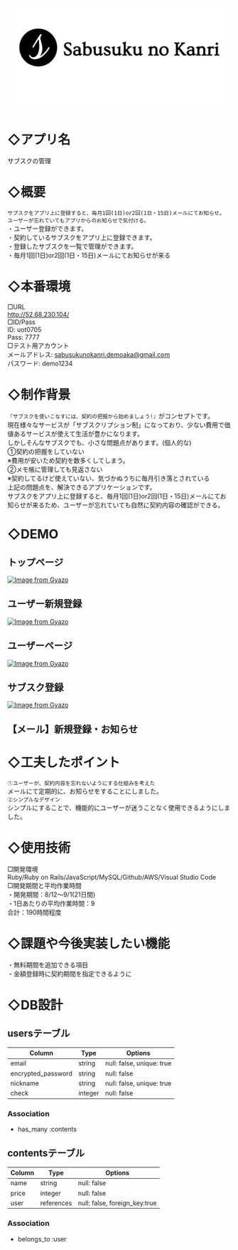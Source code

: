 ![画像名](app/assets/images/Sabusukulogo.png)
# ◇アプリ名
サブスクの管理

# ◇概要
`サブスクをアプリ上に登録すると、毎月1回(1日)or2回(1日・15日)メールにてお知らせ。`<br>
`ユーザーが忘れていてもアプリからのお知らせで気付ける。`<br>
・ユーザー登録ができます。<br>
・契約しているサブスクをアプリ上に登録できます。<br>
・登録したサブスクを一覧で管理ができます。<br>
・毎月1回(1日)or2回(1日・15日)メールにてお知らせが来る<br>

# ◇本番環境						
□URL<br>
http://52.68.230.104/<br>
□ID/Pass<br>
ID: uot0705<br>
Pass: 7777<br>
□テスト用アカウント<br>
メールアドレス: sabusukunokanri.demoaka@gmail.com<br>
パスワード: demo1234<br>

# ◇制作背景
`『サブスクを使いこなすには、契約の把握から始めましょう!』`がコンセプトです。<br>
現在様々なサービスが「サブスクリプション制」になっており、少ない費用で価値あるサービスが使えて生活が豊かになります。<br>
しかしそんなサブスクでも、小さな問題点があります。(個人的な)<br>
①契約の把握をしていない<br>
※費用が安いため契約を数多くしてしまう。<br>
②メモ帳に管理しても見返さない<br>
※契約してるけど使えていない、気づかぬうちに毎月引き落とされている<br>
上記の問題点を、解決できるアプリケーションです。<br>
サブスクをアプリ上に登録すると、毎月1回(1日)or2回(1日・15日)メールにてお知らせが来るため、ユーザーが忘れていても自然に契約内容の確認ができる。<br>

						
# ◇DEMO
## トップページ
[![Image from Gyazo](https://i.gyazo.com/6190b8695139c4a6305881b1bb7462e1.gif)](https://gyazo.com/6190b8695139c4a6305881b1bb7462e1)
## ユーザー新規登録
[![Image from Gyazo](https://i.gyazo.com/21b4ba20ae1ecbe4b84fc6636aa6744b.png)](https://gyazo.com/21b4ba20ae1ecbe4b84fc6636aa6744b)
## ユーザーページ
[![Image from Gyazo](https://i.gyazo.com/16add867b4b1f3c8469d8233feb9d335.gif)](https://gyazo.com/16add867b4b1f3c8469d8233feb9d335)
## サブスク登録
[![Image from Gyazo](https://i.gyazo.com/a14fd38ae4b4a2f2ab2cde48eaa4fec5.gif)](https://gyazo.com/a14fd38ae4b4a2f2ab2cde48eaa4fec5)
## 【メール】新規登録・お知らせ

# ◇工夫したポイント
`①ユーザーが、契約内容を忘れないようにする仕組みを考えた`<br>
メールにて定期的に、お知らせをすることにしました。<br>
`②シンプルなデザイン`<br>
シンプルにすることで、機能的にユーザーが迷うことなく使用できるようにしました。<br> 

# ◇使用技術
□開発環境<br>
Ruby/Ruby on Rails/JavaScript/MySQL/Github/AWS/Visual Studio Code<br>
□開発期間と平均作業時間<br>
・開発期間：8/12〜9/1(21日間)<br>
・1日あたりの平均作業時間：9<br>
合計：190時間程度<br>

# ◇課題や今後実装したい機能						
・無料期間を追加できる項目<br>
・金額登録時に契約期間を指定できるように<br>

# ◇DB設計												
## usersテーブル

| Column             | Type   | Options     |
| ------------------ | ------ | ----------- |
| email              | string | null: false, unique: true |
| encrypted_password | string | null: false |
| nickname           | string | null: false, unique: true |
| check              | integer| null: false |

### Association
- has_many :contents

## contentsテーブル

| Column               | Type       | Options                        |
| -----------------    | ---------- | ------------------------------ |
| name                 | string     | null: false                    |
| price                | integer    | null: false                    |
| user                 | references | null: false, foreign_key:true  |

### Association
- belongs_to :user

